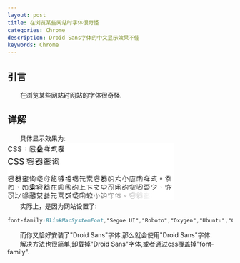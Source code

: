 ```yaml
---
layout: post
title: 在浏览某些网站时字体很奇怪
categories: Chrome
description: Droid Sans字体的中文显示效果不佳
keywords: Chrome
---
```


## 引言
&emsp;&emsp;在浏览某些网站时网站的字体很奇怪.


## 详解   
&emsp;&emsp;具体显示效果为:  
![奇怪的字体](/images/posts/Chrome/奇怪的字体.png)  
&emsp;&emsp;实际上，是因为网站设置了:  
```css
font-family:BlinkMacSystemFont,"Segoe UI","Roboto","Oxygen","Ubuntu","Cantarell","Fira Sans","Droid Sans","Helvetica Neue",sans-serif
```
&emsp;&emsp;而你又恰好安装了"Droid Sans"字体,那么就会使用"Droid Sans"字体.  
&emsp;&emsp;解决方法也很简单,卸载掉"Droid Sans"字体,或者通过css覆盖掉"font-family".  
